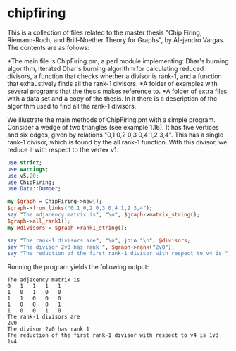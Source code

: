 # chipfiring
This is a collection of files related to the master thesis "Chip Firing, Riemann-Roch, and Brill-Noether Theory for Graphs", by Alejandro Vargas. The contents are as follows:

*The main file is ChipFiring.pm, a perl module implementing: Dhar's burning algorithm, Iterated Dhar's burning algorithm for calculating reduced divisors, a function that checks whether a divisor is rank-1, and a function that exhaustively finds all the rank-1 divisors. 
*A folder of examples with several programs that the thesis makes reference to.
*A folder of extra files with a data set and a copy of the thesis. In it there is a description of the algorithm used to find all the rank-1 divisors.

We illustrate the main methods of ChipFiring.pm with a simple program. Consider a wedge of two triangles (see example 1.16). It has five vertices and six edges, given by relations "0,1 0,2 0,3 0,4 1,2 3,4". This has a single rank-1 divisor, which is found by the all rank-1 function. With this divisor, we reduce it with respect to the vertex v1.



```perl
use strict;
use warnings;
use v5.20;
use ChipFiring;
use Data::Dumper;

my $graph = ChipFiring->new();
$graph->from_links("0,1 0,2 0,3 0,4 1,2 3,4");
say "The adjacency matrix is", "\n", $graph->matrix_string();
$graph->all_rank1();
my @divisors = $graph->rank1_string();

say "The rank-1 divisors are", "\n", join "\n", @divisors;
say "The divisor 2v0 has rank ", $graph->rank("2v0");
say "The reduction of the first rank-1 divisor with respect to v4 is ", $graph->reduce(4, $divisors[0]);
```



Running the program yields the following output:
```
The adjacency matrix is
0	1	1	1	1
1	0	1	0	0
1	1	0	0	0
1	0	0	0	1
1	0	0	1	0
The rank-1 divisors are
2v0
The divisor 2v0 has rank 1
The reduction of the first rank-1 divisor with respect to v4 is 1v3 1v4
```


